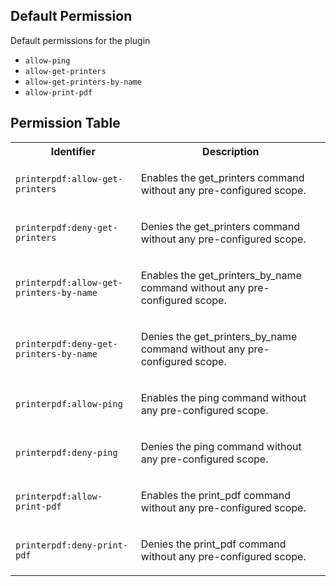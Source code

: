 ## Default Permission

Default permissions for the plugin

- `allow-ping`
- `allow-get-printers`
- `allow-get-printers-by-name`
- `allow-print-pdf`

## Permission Table

<table>
<tr>
<th>Identifier</th>
<th>Description</th>
</tr>


<tr>
<td>

`printerpdf:allow-get-printers`

</td>
<td>

Enables the get_printers command without any pre-configured scope.

</td>
</tr>

<tr>
<td>

`printerpdf:deny-get-printers`

</td>
<td>

Denies the get_printers command without any pre-configured scope.

</td>
</tr>

<tr>
<td>

`printerpdf:allow-get-printers-by-name`

</td>
<td>

Enables the get_printers_by_name command without any pre-configured scope.

</td>
</tr>

<tr>
<td>

`printerpdf:deny-get-printers-by-name`

</td>
<td>

Denies the get_printers_by_name command without any pre-configured scope.

</td>
</tr>

<tr>
<td>

`printerpdf:allow-ping`

</td>
<td>

Enables the ping command without any pre-configured scope.

</td>
</tr>

<tr>
<td>

`printerpdf:deny-ping`

</td>
<td>

Denies the ping command without any pre-configured scope.

</td>
</tr>

<tr>
<td>

`printerpdf:allow-print-pdf`

</td>
<td>

Enables the print_pdf command without any pre-configured scope.

</td>
</tr>

<tr>
<td>

`printerpdf:deny-print-pdf`

</td>
<td>

Denies the print_pdf command without any pre-configured scope.

</td>
</tr>
</table>
